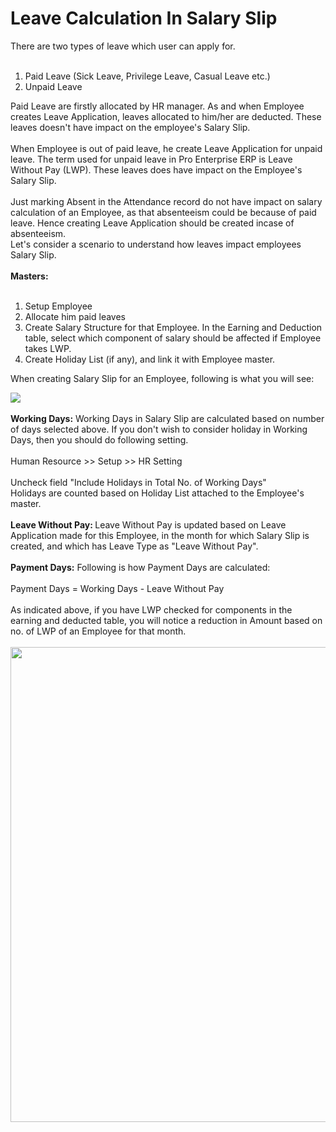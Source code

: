 <h1>Leave Calculation In Salary Slip</h1>

There are two types of leave which user can apply for.
<br>
<br>
<ol>
    <li>Paid Leave (Sick Leave, Privilege Leave, Casual Leave etc.)</li>
    <li>Unpaid Leave
        <br>
    </li>
</ol>Paid Leave are firstly allocated by HR manager. As and when Employee creates Leave Application, leaves allocated to him/her are deducted. These leaves doesn't have impact on the employee's Salary Slip.
<br>
<br>When Employee is out of paid leave, he create Leave Application for unpaid leave. The term used for unpaid leave in Pro Enterprise ERP is Leave Without Pay (LWP). These leaves does have impact on the Employee's Salary Slip.
<br>
<br>
<div class="well">Just marking Absent in the Attendance record do not have impact on salary calculation of an Employee, as that absenteeism could be because of paid leave. Hence creating Leave Application should be created incase of absenteeism.<br></div>Let's consider
a scenario to understand how leaves impact employees Salary Slip.
<br>
<br><b>Masters:</b>

<br>
<br>
<ol>
    <li>Setup Employee</li>
    <li>Allocate him paid leaves</li>
    <li>Create Salary Structure for that Employee. In the Earning and Deduction table, select which component of salary should be affected if Employee takes LWP.</li>
    <li>Create Holiday List (if any), and link it with Employee master.</li>
</ol>
<p>When creating Salary Slip for an Employee, following is what you will see:</p>
<img src="/docs/assets/img/articles/SGrab_282.png">
<br>
<br><b>Working Days:</b> Working Days in Salary Slip are calculated based on number of days selected above. If you don't wish to consider holiday in Working Days, then you should do following setting.
<br>
<br>
<div class="well">Human Resource &gt;&gt; Setup &gt;&gt; HR Setting
    <br>
    <br>Uncheck field "Include Holidays in Total No. of Working Days"
    <br>
</div>Holidays are counted based on Holiday List attached to the Employee's master.<b><br><br>Leave Without Pay: </b>Leave Without Pay is updated based on Leave Application made for this Employee, in the month for which Salary Slip is created, and which has
Leave Type as "Leave Without Pay".
<br>
<br><b>Payment Days:</b> Following is how Payment Days are calculated:
<br>
<br>Payment Days = Working Days - Leave Without Pay
<br>
<br>As indicated above, if you have LWP checked for components in the earning and deducted table, you will notice a reduction in Amount based on no. of LWP of an Employee for that month.
<br>
<br>
<img src="/docs/assets/img/articles/SGrab_283.png" width="760"><br>


<!-- markdown -->